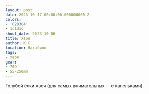 ```yaml
---
layout: post
date: 2023-10-17 00:00:00.000000000 Z
colors:
- '020304'
- 1c1d1c
shoot_date: 2023-10-06
title: Хвоя
author: К.С.
location: Нахабино
tags:
- хвоя
gear:
- 70D
- 55-250mm
---
```

Голубой ёлки хвоя (для самых внимательных -- с капельками).

